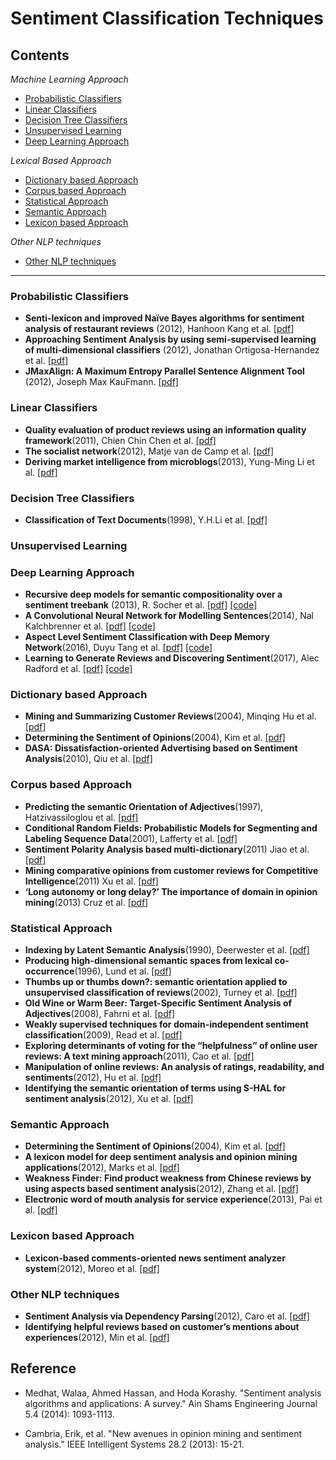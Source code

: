 # Sentiment Classification Techniques

## Contents
*Machine Learning Approach*

* [Probabilistic Classifiers](#probabilistic-classifiers)
* [Linear Classifiers](#linear-classifiers)
* [Decision Tree Classifiers](#decision-tree-classifiers)
* [Unsupervised Learning](#unsupervised-learning)
* [Deep Learning Approach](#deep-learning-approach)

*Lexical Based Approach*

* [Dictionary based Approach](#dictionary-based-approach)
* [Corpus based Approach](#corpus-based-approach)
* [Statistical Approach](#statistical-approach)
* [Semantic Approach](#semantic-approach)
* [Lexicon based Approach](#lexicon-based-approach)

*Other NLP techniques*

* [Other NLP techniques](#other-nlp-techniques)

* * *

### Probabilistic Classifiers
- **Senti-lexicon and improved Naïve Bayes algorithms for sentiment analysis of restaurant reviews** (2012), Hanhoon Kang et al. [[pdf]](http://www.sciencedirect.com/science/article/pii/S0957417411016538)
- **Approaching Sentiment Analysis by using semi-supervised learning of multi-dimensional classifiers** (2012), Jonathan Ortigosa-Hernandez et al. [[pdf]](http://www.sciencedirect.com/science/article/pii/S0925231212001282)
- **JMaxAlign: A Maximum Entropy Parallel Sentence Alignment Tool** (2012), Joseph Max KauFmann. [[pdf]](http://www.aclweb.org/anthology/C12-3035)

### Linear Classifiers
- **Quality evaluation of product reviews using an information quality framework**(2011), Chien Chin Chen et al. [[pdf]](http://www.sciencedirect.com/science/article/pii/S0167923610001478)
- **The socialist network**(2012), Matje van de Camp et al. [[pdf]](http://www.sciencedirect.com/science/article/pii/S016792361200142X)
- **Deriving market intelligence from microblogs**(2013), Yung-Ming Li et al. [[pdf]](https://ir.nctu.edu.tw/bitstream/11536/22391/1/000320493400020.pdf)

### Decision Tree Classifiers
- **Classification of Text Documents**(1998), Y.H.Li et al. [[pdf]](https://academic.oup.com/comjnl/article-lookup/doi/10.1093/comjnl/41.8.537)

### Unsupervised Learning
### Deep Learning Approach
- **Recursive deep models for semantic compositionality over a sentiment treebank** (2013), R. Socher et al. [[pdf]](http://citeseerx.ist.psu.edu/viewdoc/download?doi=10.1.1.383.1327&rep=rep1&type=pdf) [[code]](https://nlp.stanford.edu/sentiment/code.html)
- **A Convolutional Neural Network for Modelling Sentences**(2014), Nal Kalchbrenner et al. [[pdf]](http://www.aclweb.org/anthology/P14-1062) [[code]](https://github.com/xiaohan2012/twitter-sent-dnn)
- **Aspect Level Sentiment Classification with Deep Memory Network**(2016), Duyu Tang et al. [[pdf]](https://arxiv.org/abs/1605.08900) [[code]](https://github.com/ganeshjawahar/mem_absa)
- **Learning to Generate Reviews and Discovering Sentiment**(2017), Alec Radford et al. [[pdf]](https://arxiv.org/abs/1704.01444) [[code]](https://github.com/openai/generating-reviews-discovering-sentiment)

### Dictionary based Approach
- **Mining and Summarizing Customer Reviews**(2004), Minqing Hu et al. [[pdf]](https://www.cs.uic.edu/~liub/publications/kdd04-revSummary.pdf)
- **Determining the Sentiment of Opinions**(2004), Kim et al. [[pdf]](http://www.isi.edu/natural-language/people/hovy/papers/04Coling-opinion-valences.pdf)
- **DASA: Dissatisfaction-oriented Advertising based on Sentiment Analysis**(2010), Qiu et al. [[pdf]](http://www.sciencedirect.com/science/article/pii/S095741741000148X)

### Corpus based Approach
- **Predicting the semantic Orientation of Adjectives**(1997), Hatzivassiloglou et al. [[pdf]](http://acl-arc.comp.nus.edu.sg/archives/acl-arc-090501d4/data/pdf/anthology-PDF/P/P97/P97-1023.pdf)
- **Conditional Random Fields: Probabilistic Models for Segmenting and Labeling Sequence Data**(2001), Lafferty et al. [[pdf]](http://repository.upenn.edu/cgi/viewcontent.cgi?article=1162&context=cis_papers)
- **Sentiment Polarity Analysis based multi-dictionary**(2011) Jiao et al. [[pdf]](http://www.sciencedirect.com/science/article/pii/S1875389211007450)
- **Mining comparative opinions from customer reviews for Competitive Intelligence**(2011) Xu et al. [[pdf]](http://www.sciencedirect.com/science/article/pii/S0167923610001454)
- **‘Long autonomy or long delay?’ The importance of domain in opinion mining**(2013) Cruz et al. [[pdf]](http://www.sciencedirect.com/science/article/pii/S0957417412012729)

### Statistical Approach
- **Indexing by Latent Semantic Analysis**(1990), Deerwester et al. [[pdf]](http://lsa3.colorado.edu/papers/JASIS.lsi.90.pdf)
- **Producing high-dimensional semantic spaces from lexical co-occurrence**(1996), Lund et al. [[pdf]](https://link.springer.com/article/10.3758/BF03204766)
- **Thumbs up or thumbs down?: semantic orientation applied to unsupervised classification of reviews**(2002), Turney et al. [[pdf]](http://dl.acm.org/citation.cfm?id=1073153)
- **Old Wine or Warm Beer: Target-Specific Sentiment Analysis of Adjectives**(2008), Fahrni et al. [[pdf]](http://www.aisb.org.uk/convention/aisb08/proc/proceedings/02%20Affective%20Language/11.pdf)
- **Weakly supervised techniques for domain-independent sentiment classification**(2009), Read et al. [[pdf]](http://dl.acm.org/citation.cfm?id=1651470)
- **Exploring determinants of voting for the “helpfulness” of online user reviews: A text mining approach**(2011), Cao et al. [[pdf]](http://www.sciencedirect.com/science/article/pii/S0167923610001909)
- **Manipulation of online reviews: An analysis of ratings, readability, and sentiments**(2012), Hu et al. [[pdf]](http://www.sciencedirect.com/science/article/pii/S0167923611002065)
- **Identifying the semantic orientation of terms using S-HAL for sentiment analysis**(2012), Xu et al. [[pdf]](https://pdfs.semanticscholar.org/afba/b1ece967c5e14f45861e8e741b051cbee2a5.pdf)

### Semantic Approach
- **Determining the Sentiment of Opinions**(2004), Kim et al. [[pdf]](http://www.isi.edu/natural-language/people/hovy/papers/04Coling-opinion-valences.pdf)
- **A lexicon model for deep sentiment analysis and opinion mining applications**(2012), Marks et al. [[pdf]](http://www.sciencedirect.com/science/article/pii/S0167923612001364)
- **Weakness Finder: Find product weakness from Chinese reviews by using aspects based sentiment analysis**(2012), Zhang et al. [[pdf]](http://www.sciencedirect.com/science/article/pii/S0957417412004290)
- **Electronic word of mouth analysis for service experience**(2013), Pai et al. [[pdf]](http://dl.acm.org/citation.cfm?id=2430837)

### Lexicon based Approach
- **Lexicon-based comments-oriented news sentiment analyzer system**(2012), Moreo et al. [[pdf]](http://www.sciencedirect.com/science/article/pii/S0957417412003016)

### Other NLP techniques
- **Sentiment Analysis via Dependency Parsing**(2012), Caro et al. [[pdf]](http://www.academia.edu/2559547/Sentiment_analysis_via_dependency_parsing)
- **Identifying helpful reviews based on customer’s mentions about experiences**(2012), Min et al. [[pdf]](https://www.researchgate.net/publication/257403914_Identifying_helpful_reviews_based_on_customer%27s_mentions_about_experiences)
## Reference
- Medhat, Walaa, Ahmed Hassan, and Hoda Korashy. "Sentiment analysis algorithms and applications: A survey." Ain Shams Engineering Journal 5.4 (2014): 1093-1113.

- Cambria, Erik, et al. "New avenues in opinion mining and sentiment analysis." IEEE Intelligent Systems 28.2 (2013): 15-21.
